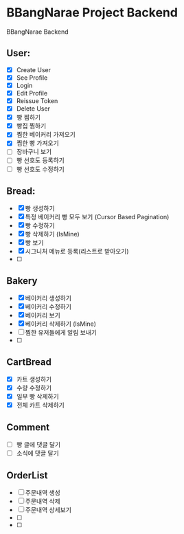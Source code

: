 # BBangNarae Project Backend

BBangNarae Backend

## User:

- [x] Create User
- [x] See Profile
- [x] Login
- [x] Edit Profile
- [x] Reissue Token
- [x] Delete User
- [x] 빵 찜하기
- [x] 빵집 찜하기
- [x] 찜한 베이커리 가져오기
- [x] 찜한 빵 가져오기
- [ ] 장바구니 보기
- [ ] 빵 선호도 등록하기
- [ ] 빵 선호도 수정하기

## Bread:

- [x] 빵 생성하기
- [x] 특정 베이커리 빵 모두 보기 (Cursor Based Pagination)
- [x] 빵 수정하기
- [x] 빵 삭제하기 (IsMine)
- [x] 빵 보기
- [x] 시그니처 메뉴로 등록(리스트로 받아오기)
- [ ]

## Bakery

- [x] 베이커리 생성하기
- [x] 베이커리 수정하기
- [x] 베이커리 보기
- [x] 베이커리 삭제하기 (IsMine)
- [ ] 찜한 유저들에게 알림 보내기
- [ ]

## CartBread

- [x] 카트 생성하기
- [x] 수량 수정하기
- [x] 일부 빵 삭제하기
- [x] 전체 카트 삭제하기

## Comment

- [ ] 빵 글에 댓글 달기
- [ ] 소식에 댓글 달기

## OrderList

- [ ] 주문내역 생성
- [ ] 주문내역 삭제
- [ ] 주문내역 상세보기
- [ ]
- [ ]
